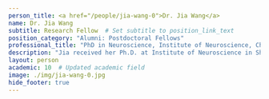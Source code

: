 ```yaml
---
person_title: <a href="/people/jia-wang-0">Dr. Jia Wang</a>
name: Dr. Jia Wang
subtitle: Research Fellow  # Set subtitle to position_link_text
position_category: "Alumni: Postdoctoral Fellows"
professional_title: "PhD in Neuroscience, Institute of Neuroscience, Chinese Academy of Sciences, Postdoctoral Fellow (2015-2017), Associate Investigator, BIOPIC/ICG, Peking University, China"
description: "Jia received her Ph.D. at Institute of Neuroscience in Shanghai, China.  She is interested in applying bioinformatics analysis to better understand human neurological disorders.She is now an associate investigator at BIOPIC/ICG in Perking University, working on single cell genomics."
layout: person
academic: 10  # Updated academic field
image: ./img/jia-wang-0.jpg
hide_footer: true
---
```

